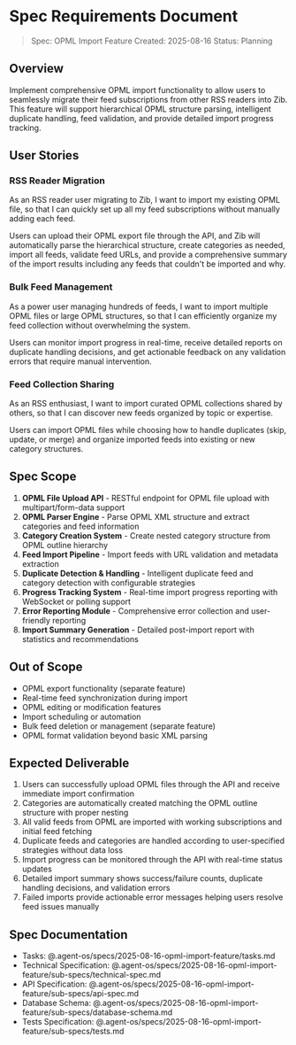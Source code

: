 # Spec Requirements Document

> Spec: OPML Import Feature
> Created: 2025-08-16
> Status: Planning

## Overview

Implement comprehensive OPML import functionality to allow users to seamlessly migrate their feed subscriptions from other RSS readers into Zib. This feature will support hierarchical OPML structure parsing, intelligent duplicate handling, feed validation, and provide detailed import progress tracking.

## User Stories

### RSS Reader Migration

As an RSS reader user migrating to Zib, I want to import my existing OPML file, so that I can quickly set up all my feed subscriptions without manually adding each feed.

Users can upload their OPML export file through the API, and Zib will automatically parse the hierarchical structure, create categories as needed, import all feeds, validate feed URLs, and provide a comprehensive summary of the import results including any feeds that couldn't be imported and why.

### Bulk Feed Management

As a power user managing hundreds of feeds, I want to import multiple OPML files or large OPML structures, so that I can efficiently organize my feed collection without overwhelming the system.

Users can monitor import progress in real-time, receive detailed reports on duplicate handling decisions, and get actionable feedback on any validation errors that require manual intervention.

### Feed Collection Sharing

As an RSS enthusiast, I want to import curated OPML collections shared by others, so that I can discover new feeds organized by topic or expertise.

Users can import OPML files while choosing how to handle duplicates (skip, update, or merge) and organize imported feeds into existing or new category structures.

## Spec Scope

1. **OPML File Upload API** - RESTful endpoint for OPML file upload with multipart/form-data support
2. **OPML Parser Engine** - Parse OPML XML structure and extract categories and feed information
3. **Category Creation System** - Create nested category structure from OPML outline hierarchy
4. **Feed Import Pipeline** - Import feeds with URL validation and metadata extraction
5. **Duplicate Detection & Handling** - Intelligent duplicate feed and category detection with configurable strategies
6. **Progress Tracking System** - Real-time import progress reporting with WebSocket or polling support
7. **Error Reporting Module** - Comprehensive error collection and user-friendly reporting
8. **Import Summary Generation** - Detailed post-import report with statistics and recommendations

## Out of Scope

- OPML export functionality (separate feature)
- Real-time feed synchronization during import
- OPML editing or modification features
- Import scheduling or automation
- Bulk feed deletion or management (separate feature)
- OPML format validation beyond basic XML parsing

## Expected Deliverable

1. Users can successfully upload OPML files through the API and receive immediate import confirmation
2. Categories are automatically created matching the OPML outline structure with proper nesting
3. All valid feeds from OPML are imported with working subscriptions and initial feed fetching
4. Duplicate feeds and categories are handled according to user-specified strategies without data loss
5. Import progress can be monitored through the API with real-time status updates
6. Detailed import summary shows success/failure counts, duplicate handling decisions, and validation errors
7. Failed imports provide actionable error messages helping users resolve feed issues manually

## Spec Documentation

- Tasks: @.agent-os/specs/2025-08-16-opml-import-feature/tasks.md
- Technical Specification: @.agent-os/specs/2025-08-16-opml-import-feature/sub-specs/technical-spec.md
- API Specification: @.agent-os/specs/2025-08-16-opml-import-feature/sub-specs/api-spec.md
- Database Schema: @.agent-os/specs/2025-08-16-opml-import-feature/sub-specs/database-schema.md
- Tests Specification: @.agent-os/specs/2025-08-16-opml-import-feature/sub-specs/tests.md